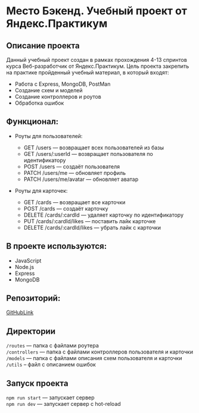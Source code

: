 # Место Бэкенд. Учебный проект от Яндекс.Практикум
## Описание проекта
Данный учебный проект создан в рамках прохождения 4-13 спринтов курса Веб-разработчик от Яндекс.Практикум. Цель проекта закрепить на практике пройденный учебный материал, в который входят:

- Работа с Express, MongoDB, PostMan
- Создание схем и моделей
- Создание контроллеров и роутов
- Обработка ошибок

## Функционал:
- Роуты для пользователей:
  - GET /users — возвращает всех пользователей из базы
  - GET /users/:userId — возвращает пользователя по идентификатору 
  - POST /users — создаёт пользователя
  - PATCH /users/me — обновляет профиль
  - PATCH /users/me/avatar — обновляет аватар

- Роуты для карточек:
  - GET /cards — возвращает все карточки
  - POST /cards — создаёт карточку
  - DELETE /cards/:cardId — удаляет карточку по идентификатору 
  - PUT /cards/:cardId/likes — поставить лайк карточке
  - DELETE /cards/:cardId/likes — убрать лайк с карточки 

## В проекте используются:
- JavaScript
- Node.js
- Express
- MongoDB

## Репозиторий:
[GitHubLink](https://github.com/Dimitry364/express-mesto-gha)

## Директории

`/routes` — папка с файлами роутера  
`/controllers` — папка с файлами контроллеров пользователя и карточки   
`/models` — папка с файлами описания схем пользователя и карточки  
`/utils` – файл c описанием ошибок

## Запуск проекта

`npm run start` — запускает сервер   
`npm run dev` — запускает сервер с hot-reload
